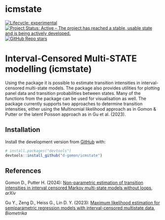 
<!-- README.md is generated from README.Rmd. Please edit that file -->

# icmstate

<!-- <img src="man/figures/success_hex.png" align="right" width="120" /> -->
<!-- badges: start -->

[![Lifecycle:
experimental](https://img.shields.io/badge/lifecycle-experimental-orange)](https://lifecycle.r-lib.org/articles/stages.html)
[![Project Status: Active – The project has reached a stable, usable
state and is being actively
developed.](https://www.repostatus.org/badges/latest/concept.svg)](https://www.repostatus.org/#concept)
[![GitHub Repo
stars](https://img.shields.io/github/stars/d-gomon/icmstate?style=social)](https://github.com/d-gomon/icmstate)
<!-- [![R-CMD-check](https://github.com/d-gomon/success/workflows/R-CMD-check/badge.svg)](https://github.com/d-gomon/success/actions/) -->
<!-- [![CRAN status](https://www.r-pkg.org/badges/version/success)](https://CRAN.R-project.org/package=success) -->
<!-- [![CRAN RStudio mirror downloads](https://cranlogs.r-pkg.org/badges/success)](https://cran.r-project.org/package=success) -->

<!-- [![Biostatistics](https://img.shields.io/badge/Biostatistics-kxac041-%23003365)](https://doi.org/10.1093/biostatistics/kxac041) -->
<!-- [![Codecov test coverage](https://codecov.io/gh/d-gomon/success/branch/main/graph/badge.svg)](https://codecov.io/gh/d-gomon/success?branch=main) -->
<!-- badges: end -->
<!-- [![arXiv](https://img.shields.io/badge/stat.AP-arXiv%3A2205.07618-B31B1B)](https://doi.org/10.48550/arXiv.2205.07618) -->

# Interval-Censored Multi-STATE modelling (icmstate)

Using the package it is possible to estimate transition intensities in
interval-censored multi-state models. The package also provides
utilities for plotting panel data and transition probabilities between
states. Many of the functions from the package can be used for
visualisation as well. The package currently supports two approaches to
determine transition intensities, either using the Multinomial
likelihood approach as in Gomon & Putter or the latent Poisson approach
as in Gu et al. (2023).

## Installation

Install the development version from [GitHub](https://github.com/) with:

``` r
# install.packages("devtools")
devtools::install_github("d-gomon/icmstate")
```

## References

Gomon D., Putter H. (2024): [Non-parametric estimation of transition
intensities in interval censored Markov multi-state models without
loops](https://arxiv.org/abs/2205.07618), *arXiv*

Gu Y., Zeng D., Heiss G., Lin D. Y. (2023): [Maximum likelihood
estimation for semiparametric regression models with interval-censored
multistate data](https://doi.org/10.1093/biomet/asad073), *Biometrika*
